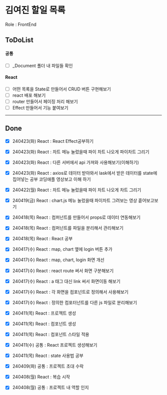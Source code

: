 # 김여진 할일 목록
Role : FrontEnd

## ToDoList
#### 공통
- [ ] _Document 폴더 내 파일들 확인

#### React
- [ ] 어떤 목록을 State로 만들어서 CRUD 버튼 구현해보기
- [ ] react 배포 해보기
- [ ] router 만들어서 페이징 처리 해보기
- [ ] Effect 만들어서 기능 붙여보기

---
## Done
- [x] 240423(화) React : React Effect공부하기
- [x] 240423(화) React : 차트 메뉴 눌렀을때 파이 차트 나오게 파이차트 그리기
- [x] 240423(화) React : 다른 서버에서 api 가져와 사용해보기(이해하기)
- [x] 240423(화) React : axios로 데이터 받아와서 lask에서 받은 데이터를 state에 집어넣는 공부 코딩애플 영상보고 이해 하기
- [x] 240422(월) React : 차트 메뉴 눌렀을때 파이 차트 나오게 차트 그리기
- [x] 240419(금) React : chart.js 메뉴 눌렀을때 파이차트 그려보는 영상 흩어보고보기
- [x] 240418(목) React : 컴퍼넌트를 만들어서 props로 데이터 연동해보기
- [x] 240418(목) React : 컴퍼넌트를 파일을 분리해서 관리해보기
- [x] 240418(목) React : React 공부
- [x] 240417(수) React : map, chart 옆에 login 버튼 추가  
- [x] 240417(수) React : map, chart, login 화면 개선 
- [x] 240417(수) React : react route 써서 화면 구분해보기 
- [x] 240417(수) React : a 태그 대신 link 써서 화면이동 해보기 
- [x] 240417(수) React : 각 화면을 컴포넌트로 정의해서 사용해보기
- [x] 240417(수) React : 정의한 컴포터넌트를 다른 js 파일로 분리해보기
- [x] 240411(목) React : 프로젝트 생성
- [x] 240411(목) React : 컴포넌트 생성
- [x] 240411(목) React : 컴포넌트 스타일 적용
- [x] 240411(수) 공통 : React 프로젝트 생성해보기
- [x] 240411(목) React : state 사용법 공부
- [x] 240409(화) 공통 : 프로젝트 초대 수락
- [x] 240408(월) React : 복습 시작
- [x] 240408(월) 공통 : 프로젝트 내 역할 인지

